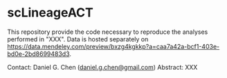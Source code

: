 # scLineageACT
This repository provide the code necessary to reproduce the analyses performed in "XXX". Data is hosted separately on https://data.mendeley.com/preview/bxzg4kgkkp?a=caa7a42a-bcf1-403e-bd0e-2bd8699483d3.

Contact: Daniel G. Chen (daniel.g.chen@gmail.com)
Abstract: XXX
